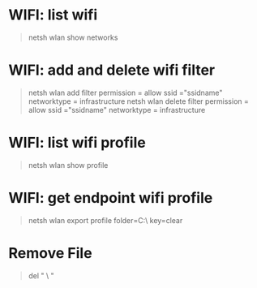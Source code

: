 # WIFI: list wifi
> netsh wlan show networks

# WIFI: add and delete wifi filter
> netsh wlan add filter permission = allow ssid ="ssidname" networktype = infrastructure
> netsh wlan delete filter permission = allow ssid ="ssidname" networktype = infrastructure

# WIFI: list wifi profile
> netsh wlan show profile

# WIFI: get endpoint wifi profile
> netsh wlan export profile folder=C:\ key=clear

# Remove File
> del "<filelocation> \ <filename>"
